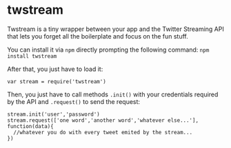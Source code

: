 twstream
========
Twstream is a tiny wrapper between your app and the Twitter Streaming API that lets you forget all the boilerplate and focus on the fun stuff.

You can install it via `npm` directly prompting the following command:
```npm install twstream```

After that, you just have to load it:

```var stream = require('twstream')```

Then, you just have to call methods `.init()` with your credentials required by the API and `.request()` to send the request:
```
stream.init('user','password')
stream.request(['one word','another word','whatever else...'], function(data){
  //whatever you do with every tweet emited by the stream...
})
```